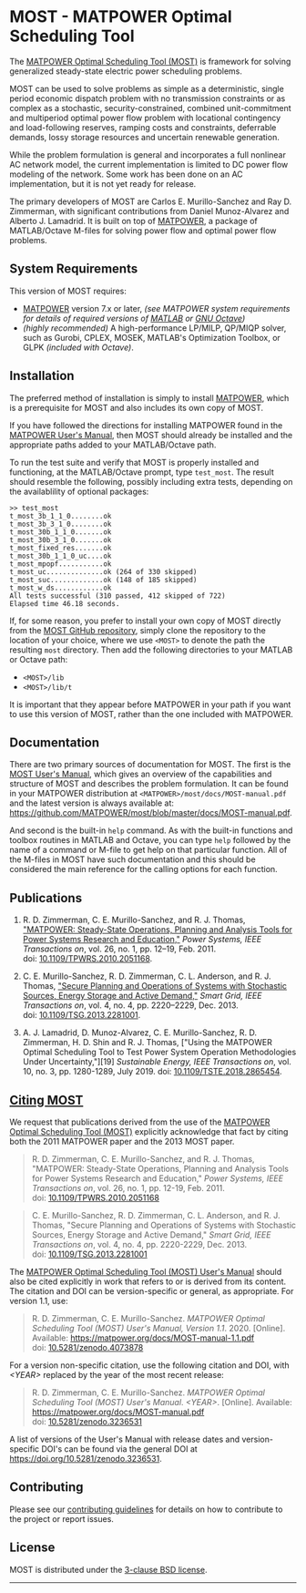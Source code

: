 MOST - MATPOWER Optimal Scheduling Tool
=======================================

The [MATPOWER Optimal Scheduling Tool (MOST)][1] is framework for
solving generalized steady-state electric power scheduling problems.

MOST can be used to solve problems as simple as a deterministic,
single period economic dispatch problem with no transmission
constraints or as complex as a stochastic, security-constrained,
combined unit-commitment and multiperiod optimal power flow
problem with locational contingency and load-following reserves,
ramping costs and constraints, deferrable demands, lossy storage
resources and uncertain renewable generation.

While the problem formulation is general and incorporates a full
nonlinear AC network model, the current implementation is limited to
DC power flow modeling of the network. Some work has been done on an
AC implementation, but it is not yet ready for release.

The primary developers of MOST are Carlos E. Murillo-Sanchez and
Ray D. Zimmerman, with significant contributions from
Daniel Munoz-Alvarez and Alberto J. Lamadrid. It is built on top
of [MATPOWER][2], a package of MATLAB/Octave M-files for solving
power flow and optimal power flow problems.

System Requirements
-------------------

This version of MOST requires:
*   [MATPOWER][2] version 7.x or later, _(see MATPOWER system requirements
    for details of required versions of [MATLAB][4] or [GNU Octave][5])_
*   _(highly recommended)_ A high-performance LP/MILP, QP/MIQP solver,
   such as Gurobi, CPLEX, MOSEK, MATLAB's Optimization Toolbox, or GLPK
   _(included with Octave)_.


Installation
------------

The preferred method of installation is simply to install [MATPOWER][3],
which is a prerequisite for MOST and also includes its own copy of MOST.

If you have followed the directions for installing MATPOWER found in 
the [MATPOWER User's Manual][6], then MOST should already be installed and
the appropriate paths added to your MATLAB/Octave path.

To run the test suite and verify that MOST is properly installed and
functioning, at the MATLAB/Octave prompt, type `test_most`. The result
should resemble the following, possibly including extra tests,
depending on the availablility of optional packages:
```
>> test_most
t_most_3b_1_1_0........ok
t_most_3b_3_1_0........ok
t_most_30b_1_1_0.......ok
t_most_30b_3_1_0.......ok
t_most_fixed_res.......ok
t_most_30b_1_1_0_uc....ok
t_most_mpopf...........ok
t_most_uc..............ok (264 of 330 skipped)
t_most_suc.............ok (148 of 185 skipped)
t_most_w_ds............ok
All tests successful (310 passed, 412 skipped of 722)
Elapsed time 46.18 seconds.
```

If, for some reason, you prefer to install your own copy of MOST directly
from the [MOST GitHub repository][1], simply clone the repository to the
location of your choice, where we use `<MOST>` to denote the path the
resulting `most` directory. Then add the following directories to your
MATLAB or Octave path:
 *  `<MOST>/lib`
 *  `<MOST>/lib/t`

It is important that they appear before MATPOWER in your path if you want
to use this version of MOST, rather than the one included with MATPOWER.


Documentation
-------------

There are two primary sources of documentation for MOST. The first is
the [MOST User's Manual][7], which gives an overview of the capabilities
and structure of MOST and describes the problem formulation. It
can be found in your MATPOWER distribution at `<MATPOWER>/most/docs/MOST-manual.pdf`
and the latest version is always available at:
<https://github.com/MATPOWER/most/blob/master/docs/MOST-manual.pdf>.

And second is the built-in `help` command. As with the built-in
functions and toolbox routines in MATLAB and Octave, you can type `help`
followed by the name of a command or M-file to get help on that particular
function. All of the M-files in MOST have such documentation and this
should be considered the main reference for the calling options for each
function.


Publications
------------

1.  R. D. Zimmerman, C. E. Murillo-Sanchez, and R. J. Thomas,
    ["MATPOWER: Steady-State Operations, Planning and Analysis Tools
    for Power Systems Research and Education,"][9] *Power Systems, IEEE
    Transactions on*, vol. 26, no. 1, pp. 12–19, Feb. 2011.  
    doi: [10.1109/TPWRS.2010.2051168][9].

2.  C. E. Murillo-Sanchez, R. D. Zimmerman, C. L. Anderson, and
    R. J. Thomas, ["Secure Planning and Operations of Systems with
    Stochastic Sources, Energy Storage and Active Demand,"][10]
    *Smart Grid, IEEE Transactions on*, vol. 4, no. 4, pp. 2220–2229,
    Dec. 2013.  
    doi: [10.1109/TSG.2013.2281001][10].

3.  A. J. Lamadrid, D. Munoz-Alvarez, C. E. Murillo-Sanchez,
    R. D. Zimmerman, H. D. Shin and R. J. Thomas, ["Using the MATPOWER
    Optimal Scheduling Tool to Test Power System Operation Methodologies
    Under Uncertainty,"][19] *Sustainable Energy, IEEE Transactions on*,
    vol. 10, no. 3, pp. 1280-1289, July 2019.
    doi: [10.1109/TSTE.2018.2865454][11].


[Citing MOST][13]
-----------------

We request that publications derived from the use of the [MATPOWER
Optimal Scheduling Tool (MOST)][1] explicitly acknowledge that fact by
citing both the 2011 MATPOWER paper and the 2013 MOST paper.

>   R. D. Zimmerman, C. E. Murillo-Sanchez, and R. J. Thomas, "MATPOWER:
    Steady-State Operations, Planning and Analysis Tools for Power Systems
    Research and Education," *Power Systems, IEEE Transactions on*, vol. 26,
    no. 1, pp. 12-19, Feb. 2011.  
    doi: [10.1109/TPWRS.2010.2051168][9]

>   C. E. Murillo-Sanchez, R. D. Zimmerman, C. L. Anderson, and R. J. Thomas,
    "Secure Planning and Operations of Systems with Stochastic Sources,
    Energy Storage and Active Demand," *Smart Grid, IEEE Transactions on*,
    vol. 4, no. 4, pp. 2220-2229, Dec. 2013.  
    doi: [10.1109/TSG.2013.2281001][10]

The [MATPOWER Optimal Scheduling Tool (MOST) User's Manual][7] should
also be cited explicitly in work that refers to or is derived from its
content. The citation and DOI can be version-specific or general, as
appropriate. For version 1.1, use:

>   R. D. Zimmerman, C. E. Murillo-Sanchez. *MATPOWER Optimal Scheduling
    Tool (MOST) User's Manual, Version 1.1*. 2020. [Online].
    Available: https://matpower.org/docs/MOST-manual-1.1.pdf  
    doi: [10.5281/zenodo.4073878](https://doi.org/10.5281/zenodo.4073878)

For a version non-specific citation, use the following citation and DOI,
with *\<YEAR\>* replaced by the year of the most recent release:

>   R. D. Zimmerman, C. E. Murillo-Sanchez. *MATPOWER Optimal Scheduling
    Tool (MOST) User's Manual*. *\<YEAR\>*. [Online].
    Available: https://matpower.org/docs/MOST-manual.pdf  
    doi: [10.5281/zenodo.3236531][14]

A list of versions of the User's Manual with release dates and
version-specific DOI's can be found via the general DOI at
https://doi.org/10.5281/zenodo.3236531.


Contributing
------------

Please see our [contributing guidelines][8] for details on how to
contribute to the project or report issues.


License
-------

MOST is distributed under the [3-clause BSD license][12].

----
[1]: https://github.com/MATPOWER/most
[2]: https://matpower.org
[3]: https://github.com/MATPOWER/matpower
[4]: https://www.mathworks.com/
[5]: https://www.gnu.org/software/octave/
[6]: https://github.com/MATPOWER/matpower/blob/master/docs/MATPOWER-manual.pdf
[7]: docs/MOST-manual.pdf
[8]: CONTRIBUTING.md
[9]: https://doi.org/10.1109/TPWRS.2010.2051168
[10]: https://doi.org/10.1109/TSG.2013.2281001
[11]: https://doi.org/10.1109/TSTE.2018.2865454
[12]: LICENSE
[13]: CITATION
[14]: https://doi.org/10.5281/zenodo.3236531
